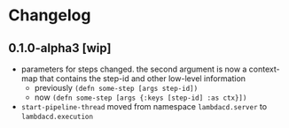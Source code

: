 # Changelog 

## 0.1.0-alpha3 [wip]

* parameters for steps changed. the second argument is now a context-map that contains the step-id and 
  other low-level information
    * previously `(defn some-step [args step-id])`
    * now `(defn some-step [args {:keys [step-id] :as ctx}])`
* `start-pipeline-thread` moved from namespace `lambdacd.server` to `lambdacd.execution`